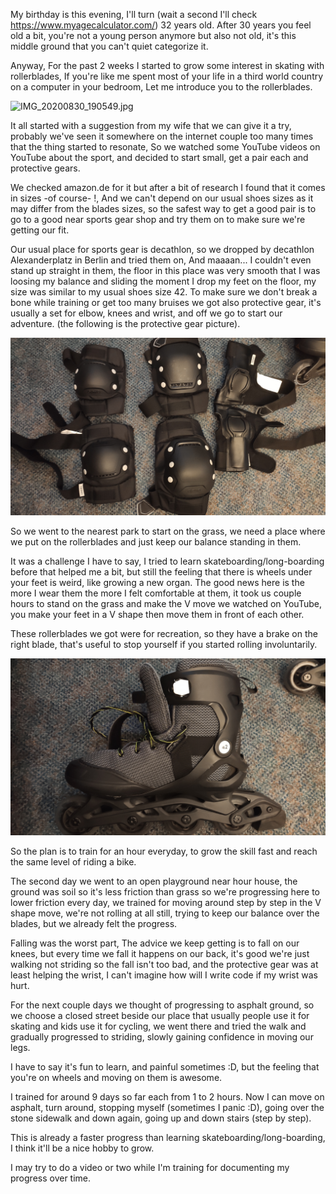 My birthday is this evening, I'll turn (wait a second I'll check
https://www.myagecalculator.com/) 32 years old. After 30 years you feel old a
bit, you're not a young person anymore but also not old, it's this middle ground
that you can't quiet categorize it.

Anyway, For the past 2 weeks I started to grow some interest in skating with
rollerblades, If you're like me spent most of your life in a third world country
on a computer in your bedroom, Let me introduce you to the rollerblades.

![IMG_20200830_190549.jpg](/public/IMG_20200830_190549.jpg)

It all started with a suggestion from my wife that we can give it a try,
probably we've seen it somewhere on the internet couple too many times that the
thing started to resonate, So we watched some YouTube videos on YouTube about
the sport, and decided to start small, get a pair each and protective gears.

We checked amazon.de for it but after a bit of research I found that it comes in
sizes -of course- !, And we can't depend on our usual shoes sizes as it may
differ from the blades sizes, so the safest way to get a good pair is to go to a
good near sports gear shop and try them on to make sure we're getting our fit.

Our usual place for sports gear is decathlon, so we dropped by decathlon
Alexanderplatz in Berlin and tried them on, And maaaan... I couldn't even stand up
straight in them, the floor in this place was very smooth that I was loosing my
balance and sliding the moment I drop my feet on the floor, my size was similar
to my usual shoes size 42. To make sure we don't break a bone while training or
get too many bruises we got also protective gear, it's usually a set for elbow,
knees and wrist, and off we go to start our adventure. (the following is the
protective gear picture).

![IMG_20200830_192033.jpg](/public/IMG_20200830_192033.jpg)

So we went to the nearest park to start on the grass, we need a place where we
put on the rollerblades and just keep our balance standing in them.

It was a challenge I have to say, I tried to learn skateboarding/long-boarding
before that helped me a bit, but still the feeling that there is wheels under
your feet is weird, like growing a new organ. The good news here is the more I
wear them the more I felt comfortable at them, it took us couple hours to stand
on the grass and make the V move we watched on YouTube, you make your feet in a
V shape then move them in front of each other.

These rollerblades we got were for recreation, so they have a brake on the right
blade, that's useful to stop yourself if you started rolling involuntarily.

![IMG_20200830_193032.jpg](/public/IMG_20200830_193032.jpg)

So the plan is to train for an hour everyday, to grow the skill fast and reach
the same level of riding a bike.

The second day we went to an open playground near hour house, the ground was
soil so it's less friction than grass so we're progressing here to lower
friction every day, we trained for moving around step by step in the V shape
move, we're not rolling at all still, trying to keep our balance over the
blades, but we already felt the progress.

Falling was the worst part, The advice we keep getting is to fall on our knees,
but every time we fall it happens on our back, it's good we're just walking not
striding so the fall isn't too bad, and the protective gear was at least helping
the wrist, I can't imagine how will I write code if my wrist was hurt.

For the next couple days we thought of progressing to asphalt ground, so we
choose a closed street beside our place that usually people use it for skating
and kids use it for cycling, we went there and tried the walk and gradually
progressed to striding, slowly gaining confidence in moving our legs.

I have to say it's fun to learn, and painful sometimes :D, but the feeling that
you're on wheels and moving on them is awesome.

I trained for around 9 days so far each from 1 to 2 hours. Now I can move on
asphalt, turn around, stopping myself (sometimes I panic :D), going over the
stone sidewalk and down again, going up and down stairs (step by step).

This is already a faster progress than learning skateboarding/long-boarding, I
think it'll be a nice hobby to grow.

I may try to do a video or two while I'm training for documenting my progress
over time.
